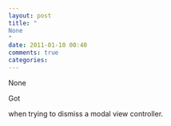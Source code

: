 ```yaml
---
layout: post
title: "
None
"
date: 2011-01-10 00:40
comments: true
categories: 
---
```


None


Got 


when trying to dismiss a modal view controller.

